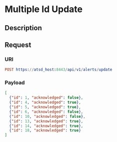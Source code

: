 # Multiple Id Update

## Description

## Request

### URI
```elm
POST https://atsd_host:8443/api/v1/alerts/update
```
### Payload

```json
[
  {"id": 1, "acknowledged": false},
  {"id": 4, "acknowledged": true},
  {"id": 5, "acknowledged": true},
  {"id": 6, "acknowledged": false},
  {"id": 10, "acknowledged": false},
  {"id": 13, "acknowledged": true},
  {"id": 14, "acknowledged": true},
  {"id": 18, "acknowledged": true}
]
```
